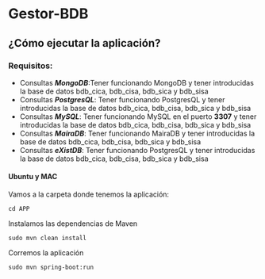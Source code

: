 # Gestor-BDB
## ¿Cómo ejecutar la aplicación?
### Requisitos:


- Consultas ***MongoDB***:Tener funcionando MongoDB y tener introducidas la base de datos bdb_cica, bdb_cisa, bdb_sica y bdb_sisa
- Consultas ***PostgresQL***: Tener funcionando PostgresQL y tener introducidas la base de datos bdb_cica, bdb_cisa, bdb_sica y bdb_sisa
- Consultas ***MySQL***: Tener funcionando MySQL en el puerto **3307** y tener introducidas la base de datos bdb_cica, bdb_cisa, bdb_sica y bdb_sisa
- Consultas ***MairaDB***: Tener funcionando MairaDB y tener introducidas la base de datos bdb_cica, bdb_cisa, bdb_sica y bdb_sisa
- Consultas ***eXistDB***: Tener funcionando PostgresQL y tener introducidas la base de datos bdb_cica, bdb_cisa, bdb_sica y bdb_sisa

#### Ubuntu y MAC


Vamos a la carpeta donde tenemos la aplicación:


```cd APP```


Instalamos las dependencias de Maven


```sudo mvn clean install```


Corremos la aplicación


```sudo mvn spring-boot:run```
 
